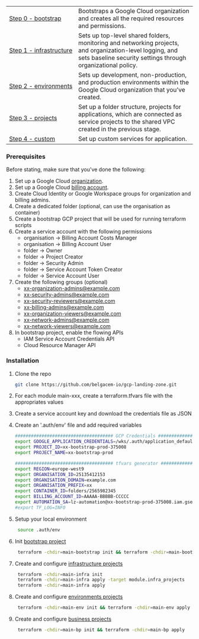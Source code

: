 <table>
<tbody>
<tr>
<td><a href="./main-bootstrap/README.md">Step 0 - bootstrap</a></td>
<td>Bootstraps a Google Cloud organization and creates all the required resources and permissions. 
</td>
</tr>
<tr>
<td><a href="./main-infra/README.md">Step 1 - infrastructure</a></td>
<td>Sets up top-level shared folders, monitoring and networking projects, and organization-level logging, and sets baseline security settings through organizational policy.</td>
</tr>
<tr>
<td><a href="./main-env/README.md"><span style="white-space: nowrap;">Step 2 - environments</span></a></td>
<td>Sets up development, non-production, and production environments within the Google Cloud organization that you've created.</td>
</tr>
<tr>
<td><a href="./main-bp/README.md">Step 3 - projects</a></td>
<td>Set up a folder structure, projects for applications, which are connected as service projects to the shared VPC created in the previous stage.</td>
</tr>
<tr>
<td><a href="./main-custom/README.md">Step 4 - custom</a></td>
<td>Set up custom services for application.</td>
</tr>
</tbody>
</table>

### Prerequisites

Before stating, make sure that you've done the following:

1. Set up a Google Cloud [organization](https://cloud.google.com/resource-manager/docs/creating-managing-organization).
2. Set up a Google Cloud [billing account](https://cloud.google.com/billing/docs/how-to/manage-billing-account).
3. Create Cloud Identity or Google Workspace groups for organization and billing admins.
4. Create a dedicated folder (optional, can use the organisation as container)
5. Create a bootstrap GCP project that will be used for running terraform scripts
6. Create a service account with the following permissions
    - organisation -> Billing Account Costs Manager
    - organisation -> Billing Account User
    - folder -> Owner
    - folder -> Project Creator
    - folder -> Security Admin
    - folder -> Service Account Token Creator
    - folder -> Service Account User
7. Create the following groups (optional)
    - xx-organization-admins@example.com
    - xx-security-admins@example.com
    - xx-security-reviewers@example.com
    - xx-billing-admins@example.com
    - xx-organization-viewers@example.com
    - xx-network-admins@example.com
    - xx-network-viewers@example.com
8. In bootstrap project, enable the flowing APIs
    - IAM Service Account Credentials API
    - Cloud Resource Manager API

### Installation

1. Clone the repo
   ```sh
   git clone https://github.com/belgacem-io/gcp-landing-zone.git
   ```
2. For each module main-xxx, create a terraform.tfvars file with the appropriates values
3. Create a service account key and download the credentials file as JSON
4. Create an '.auth/env' file and add required variables
   ```sh
   ##################################### GCP Credentials ###################
   export GOOGLE_APPLICATION_CREDENTIALS=/wks/.auth/application_default_credentials.json
   export PROJECT_ID=xx-bootstrap-prod-375008
   export PROJECT_NAME=xx-bootstrap-prod
   
   ##################################### tfvars generator ###################
   export REGION=europe-west9
   export ORGANISATION_ID=25135412153
   export ORGANISATION_DOMAIN=example.com
   export ORGANISATION_PREFIX=xx
   export CONTAINER_ID=folders/2565982345
   export BILLING_ACCOUNT_ID=AAAAA-BBBBB-CCCCC
   export AUTOMATION_SA=lz-automation@xx-bootstrap-prod-375008.iam.gserviceaccount.com
   #export TF_LOG=INFO
   ```
5. Setup your local environment
   ```sh
    source .auth/env
   ```
   
6. Init [bootstrap project](./main-bootstrap/README.md)
   ```sh
    terraform -chdir=main-bootstrap init && terraform -chdir=main-bootstrap apply
   ```
7. Create and configure [infrastructure projects](./main-infra/README.md)
   ```sh
    terraform -chdir=main-infra init
    terraform -chdir=main-infra apply -target module.infra_projects
    terraform -chdir=main-infra apply
   ```
8. Create and configure [environments projects](./main-env/README.md)
   ```sh
    terraform -chdir=main-env init && terraform -chdir=main-env apply
   ```
9. Create and configure [business projects](./main-bp/README.md)
   ```sh
    terraform -chdir=main-bp init && terraform -chdir=main-bp apply
   ```